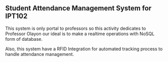 ## Student Attendance Management System for IPT102

This system is only portal to professors so this activity dedicates to Professor Olayon our ideal is to make a realtime operations with NoSQL form of database.

Also, this system have a RFID Integration for automated tracking process to handle attendance management.
